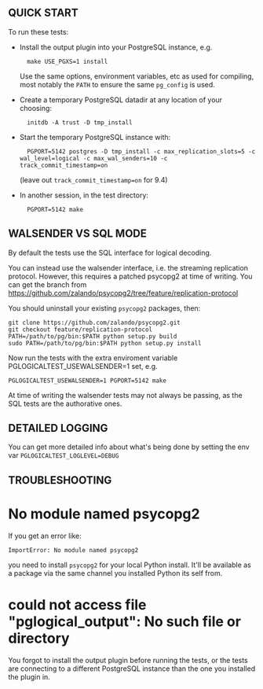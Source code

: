 QUICK START
---

To run these tests:

* Install the output plugin into your PostgreSQL instance, e.g.

        make USE_PGXS=1 install

  Use the same options, environment variables, etc as used for compiling,
  most notably the `PATH` to ensure the same `pg_config` is used.

* Create a temporary PostgreSQL datadir at any location of your choosing:

        initdb -A trust -D tmp_install

* Start the temporary PostgreSQL instance with:

        PGPORT=5142 postgres -D tmp_install -c max_replication_slots=5 -c wal_level=logical -c max_wal_senders=10 -c track_commit_timestamp=on

  (leave out `track_commit_timestamp=on` for 9.4)

* In another session, in the test directory:

        PGPORT=5142 make

WALSENDER VS SQL MODE
---

By default the tests use the SQL interface for logical decoding.

You can instead use the walsender interface, i.e. the streaming replication
protocol. However, this requires a patched psycopg2 at time of writing. You
can get the branch from https://github.com/zalando/psycopg2/tree/feature/replication-protocol

You should uninstall your existing `psycopg2` packages, then:

    git clone https://github.com/zalando/psycopg2.git
    git checkout feature/replication-protocol
    PATH=/path/to/pg/bin:$PATH python setup.py build
    sudo PATH=/path/to/pg/bin:$PATH python setup.py install

Now run the tests with the extra enviroment variable PGLOGICALTEST_USEWALSENDER=1
set, e.g.

    PGLOGICALTEST_USEWALSENDER=1 PGPORT=5142 make

At time of writing the walsender tests may not always be passing, as the
SQL tests are the authorative ones.

DETAILED LOGGING
---

You can get more detailed info about what's being done by setting the env var
`PGLOGICALTEST_LOGLEVEL=DEBUG`

TROUBLESHOOTING
---

No module named psycopg2
===

If you get an error like:

    ImportError: No module named psycopg2

you need to install `psycopg2` for your local Python install. It'll be
available as a package via the same channel you installed Python its self from.

could not access file "pglogical_output": No such file or directory
===

You forgot to install the output plugin before running the tests, or
the tests are connecting to a different PostgreSQL instance than the
one you installed the plugin in.
